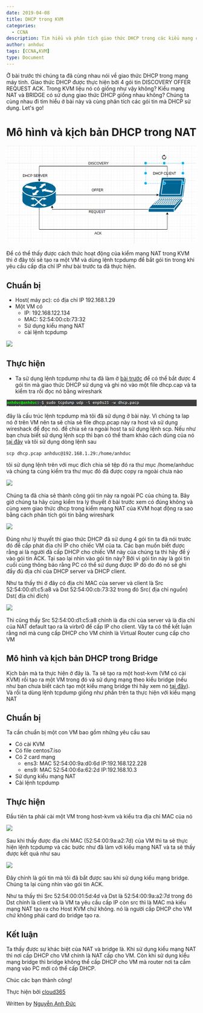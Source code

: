```yaml
---
date: 2019-04-08
title: DHCP trong KVM 
categories:
  - CCNA
description: Tìm hiểu và phân tích giao thức DHCP trong các kiểu mạng của KVM
author: anhduc
tags: [CCNA,KVM]
type: Document
---
```


Ở bài trước thì chúng ta đã cùng nhau nói về giao thức DHCP trong mạng máy tính. Giao thức DHCP được thực hiện bởi 4 gói tin DISCOVERY OFFER REQUEST ACK. Trong KVM liệu nó có giống như vậy không? Kiểu mạng NAT và BRIDGE có sử dụng giao thức DHCP giống nhau không? Chúng ta cùng nhau đi tìm hiểu ở bài này và cùng phân tích các gói tin mà DHCP sử dụng. Let's go!
# Mô hình và kịch bản DHCP trong  NAT 

![](/images/img-dhcp/screenshot_1.png)

Để có thể thấy được cách thức hoạt động của kiểm mạng NAT trong KVM thì ở đây tôi sẽ tạo ra một VM và dùng lệnh tcpdump để bắt gói tin trong khi yêu cầu cấp địa chỉ IP như bài trước ta đã thực hiện.

## Chuẩn bị 
- Host( máy pc): có địa chỉ IP 192.168.1.29
- Một VM có 
    - IP: 192.168.122.134 
    - MAC: 52:54:00:cb:73:32
    - Sử dụng kiểu mạng NAT
    - cài lệnh tcpdump

![](/imgaes/img-dhcp/screenshot_9.png)

## Thực hiện
- Ta sử dụng lệnh tcpdump như ta đã làm ở [bài trước](https://github.com/duckmak14/blogcloud365vn.github.io/blob/master/_posts/2019-04-09-dhcp-tong-quan.md) để có thể bắt được 4 gói tin mà giao thức DHCP sử dụng và ghi nó vào một file dhcp.cap và ta kiểm tra rồi đọc nó bằng wireshark

![](/images/img-dhcp/screenshot_2.png)

đây là cấu trúc lệnh tcpdump mà tôi đã sử dụng ở bài này. Vì chúng ta lap nó ở trên VM nên ta sẽ chia sẻ file dhcp.pcap này ra host và sử dụng wireshack để đọc nó. để chia sẻ ra ngoài host ta sử dụng lệnh scp. Nếu như bạn chưa biết sử dụng lệnh scp thì bạn có thể tham khảo cách dùng của nó [tại đây](https://cuongquach.com/12-vi-du-su-dung-lenh-scp-de-chuyen-file-folder-tren-linux.html) và tôi sử dụng dòng lệnh sau
```
scp dhcp.pcap anhduc@192.168.1.29:/home/anhduc
```
tôi sử dụng lệnh trên với mục đích chia sẻ tệp đó ra thư mục /home/anhduc và chúng ta cùng kiểm tra thư mục đó đã được copy ra ngoài chưa nào 

![](/imgaes/img-dhcp/screenshot_12.png)

Chúng ta đã chia sẻ thành công gói tin này ra ngoài PC của chúng ta. Bây giờ chúng ta hãy cùng kiểm tra lý thuyết ở bài trước xem có đúng không và cùng xem giao thức dhcp trong kiểm mạng NAT của KVM hoạt động ra sao bằng cách phân tích gói tin bằng wireshark

![](/imgaes/img-dhcp/screenshot_14.png)

Đúng như lý thuyết thì giao thức DHCP đã sử dụng 4 gói tin ta đã nói trước đó để cấp phát địa chỉ IP cho chiếc VM của ta. Các bạn muốn biết được rằng ai là người đã cấp DHCP cho chiếc VM này của chúng ta thì hãy để ý vào gói tin ACK. Tại sao lại nhìn vào gói tin này? Bởi vì gói tin này là gói tin cuối cùng thông báo rằng PC có thể sử dụng được IP đó do đó nó sẽ ghi đầy đủ địa chỉ của DHCP server và DHCP client.

 Như ta thấy thì ở đây có địa chỉ MAC của server và client là Src 52:54:00:d1:c5:a8 và Dst 52:54:00:cb:73:32 trong đó Src( địa chỉ nguồn) Dst( địa chỉ đích)

 ![](/imgaes/img-dhcp/screenshot_15.png)

 Thì cũng thấy Src 52:54:00:d1:c5:a8 chính là địa chỉ của server và là địa chỉ của NAT default tạo ra là virbr0 để cấp IP cho client. Vậy ta có thể kết luận rằng nơi mà cung cấp DHCP cho VM chính là Virtual Router cung cấp cho VM 

 ## Mô hình và kịch bản DHCP trong Bridge
 Kịch bản mà ta thực hiện ở đây là. Ta sẽ tạo ra một host-kvm (VM có cài KVM) rồi tạo ra một VM trong đó và sử  dụng mạng theo kiểu bridge (nếu như bạn chưa biết cách tạo một kiểu mạng bridge thì hãy xem nó [tại đây](https://github.com/duckmak14/linux/blob/master/KVM/docs/linux_bridge.md)). Và rồi ta dùng lệnh tcpdump giống như phần trên ta thực hiện với kiểu mạng NAT
 ## Chuẩn bị
 Ta cần chuẩn bị một con VM bao gồm những yêu cầu sau
 - Có cài KVM
 - Có file centos7.iso
 - Có 2 card mạng
    - ens3: MAC 52:54:00:9a:d0:6d   IP:192.168.122.228
    - ens9: MAC 52:54:00:6a:62:2d   IP:192.168.10.3
- Sử dụng kiểu mạng NAT 
- Cài lệnh tcpdump 
## Thực hiện 
Đầu tiên ta phải cài một VM trong host-kvm và kiểu tra địa chỉ MAC của nó 

![](/imgaes/img-dhcp/screenshot_3.png)

Sau khi thấy được địa chỉ MAC (52:54:00:9a:a2:7d) của VM thì ta sẽ thực hiện lệnh tcpdump và các bước như đã làm với kiểu mạng NAT và ta sẽ thấy được kết quả như sau 

![](/imgaes/img-dhcp/screenshot_16.png)

Đây chính là gói tin mà tôi đã bắt được sau khi sử dụng kiểu mạng bridge. Chúng ta lại cùng nhìn vào gói tin ACK. 

Như ta thấy thì Src 52:54:00:01:5d:4d và Dst là 52:54:00:9a:a2:7d trong đó Dst chính là client và là VM ta yêu cầu cấp IP còn src thì là MAC mà kiểu mạng NAT tạo ra cho Host KVM chứ không. nó là người cấp DHCP cho VM chứ không phải card do bridge tạo ra.

## Kết luận
Ta thấy được sự khác biệt của NAT và bridge là. Khi sử dụng kiểu mạng NAT thì nơi cấp DHCP cho VM chính là NAT cấp cho VM. Còn khi sử dụng kiểu mạng bridge thì bridge không thể cấp DHCP cho VM mà router nơi ta cắm mạng vào PC mới có thể cấp DHCP. 

Chúc các bạn thành công!

Thực hiện bởi [cloud365](https://cloud365.vn/)

Written by [Nguyễn Anh Đức](https://nhanhoa.com/)